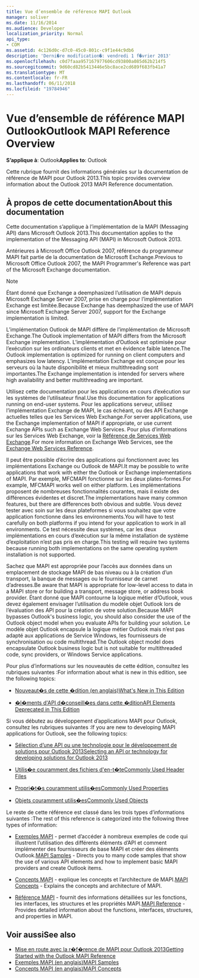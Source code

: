 ```yaml
---
title: Vue d’ensemble de référence MAPI Outlook
manager: soliver
ms.date: 11/16/2014
ms.audience: Developer
localization_priority: Normal
api_type:
- COM
ms.assetid: 4c126d0c-d7c0-45c0-801c-c9f1e44c9db6
description: 'Derni�re modification�: vendredi 1 f�vrier 2013'
ms.openlocfilehash: c0d7faaa957167977606cd93800a085d62b214f5
ms.sourcegitcommit: 9d60cd82b5413446e5bc8ace2cd689f683fb41a7
ms.translationtype: MT
ms.contentlocale: fr-FR
ms.lasthandoff: 06/11/2018
ms.locfileid: "19784946"
---
```

# <a name="outlook-mapi-reference-overview"></a><span data-ttu-id="f8015-103">Vue d’ensemble de référence MAPI Outlook</span><span class="sxs-lookup"><span data-stu-id="f8015-103">Outlook MAPI Reference Overview</span></span>

<span data-ttu-id="f8015-104">**S’applique à**: Outlook</span><span class="sxs-lookup"><span data-stu-id="f8015-104">**Applies to**: Outlook</span></span> 
  
<span data-ttu-id="f8015-105">Cette rubrique fournit des informations générales sur la documentation de référence de MAPI pour Outlook 2013.</span><span class="sxs-lookup"><span data-stu-id="f8015-105">This topic provides overview information about the Outlook 2013 MAPI Reference documentation.</span></span>
  
## <a name="about-this-documentation"></a><span data-ttu-id="f8015-106">À propos de cette documentation</span><span class="sxs-lookup"><span data-stu-id="f8015-106">About this documentation</span></span>

<span data-ttu-id="f8015-107">Cette documentation s’applique à l’implémentation de la MAPI (Messaging API) dans Microsoft Outlook 2013.</span><span class="sxs-lookup"><span data-stu-id="f8015-107">This documentation applies to the implementation of the Messaging API (MAPI) in Microsoft Outlook 2013.</span></span> 
  
<span data-ttu-id="f8015-108">Antérieures à Microsoft Office Outlook 2007, référence du programmeur MAPI fait partie de la documentation de Microsoft Exchange.</span><span class="sxs-lookup"><span data-stu-id="f8015-108">Previous to Microsoft Office Outlook 2007, the MAPI Programmer's Reference was part of the Microsoft Exchange documentation.</span></span>
  
> [!NOTE]
> <span data-ttu-id="f8015-109">Étant donné que Exchange a deemphasized l’utilisation de MAPI depuis Microsoft Exchange Server 2007, prise en charge pour l’implémentation Exchange est limitée.</span><span class="sxs-lookup"><span data-stu-id="f8015-109">Because Exchange has deemphasized the use of MAPI since Microsoft Exchange Server 2007, support for the Exchange implementation is limited.</span></span> 
  
<span data-ttu-id="f8015-110">L’implémentation Outlook de MAPI diffère de l’implémentation de Microsoft Exchange.</span><span class="sxs-lookup"><span data-stu-id="f8015-110">The Outlook implementation of MAPI differs from the Microsoft Exchange implementation.</span></span> <span data-ttu-id="f8015-111">L’implémentation d’Outlook est optimisée pour l’exécution sur les ordinateurs clients et met en évidence faible latence.</span><span class="sxs-lookup"><span data-stu-id="f8015-111">The Outlook implementation is optimized for running on client computers and emphasizes low latency.</span></span> <span data-ttu-id="f8015-112">L’implémentation Exchange est conçue pour les serveurs où la haute disponibilité et mieux multithreading sont importantes.</span><span class="sxs-lookup"><span data-stu-id="f8015-112">The Exchange implementation is intended for servers where high availability and better multithreading are important.</span></span>
  
<span data-ttu-id="f8015-113">Utilisez cette documentation pour les applications en cours d’exécution sur les systèmes de l’utilisateur final.</span><span class="sxs-lookup"><span data-stu-id="f8015-113">Use this documentation for applications running on end-user systems.</span></span> <span data-ttu-id="f8015-114">Pour les applications serveur, utilisez l’implémentation Exchange de MAPI, le cas échéant, ou des API Exchange actuelles telles que les Services Web Exchange.</span><span class="sxs-lookup"><span data-stu-id="f8015-114">For server applications, use the Exchange implementation of MAPI if appropriate, or use current Exchange APIs such as Exchange Web Services.</span></span> <span data-ttu-id="f8015-115">Pour plus d’informations sur les Services Web Exchange, voir la [Référence de Services Web Exchange](http://msdn.microsoft.com/en-us/library/bb204119.aspx).</span><span class="sxs-lookup"><span data-stu-id="f8015-115">For more information on Exchange Web Services, see the [Exchange Web Services Reference](http://msdn.microsoft.com/en-us/library/bb204119.aspx).</span></span>
  
<span data-ttu-id="f8015-116">Il peut être possible d’écrire des applications qui fonctionnent avec les implémentations Exchange ou Outlook de MAPI.</span><span class="sxs-lookup"><span data-stu-id="f8015-116">It may be possible to write applications that work with either the Outlook or Exchange implementations of MAPI.</span></span> <span data-ttu-id="f8015-117">Par exemple, MFCMAPI fonctionne sur les deux plates-formes.</span><span class="sxs-lookup"><span data-stu-id="f8015-117">For example, MFCMAPI works well on either platform.</span></span> <span data-ttu-id="f8015-118">Les implémentations proposent de nombreuses fonctionnalités courantes, mais il existe des différences évidentes et discret.</span><span class="sxs-lookup"><span data-stu-id="f8015-118">The implementations have many common features, but there are differences both obvious and subtle.</span></span> <span data-ttu-id="f8015-119">Vous devez tester avec soin sur les deux plateformes si vous souhaitez que votre application fonctionne dans les environnements.</span><span class="sxs-lookup"><span data-stu-id="f8015-119">You will have to test carefully on both platforms if you intend for your application to work in all environments.</span></span> <span data-ttu-id="f8015-120">Ce test nécessite deux systèmes, car les deux implémentations en cours d’exécution sur la même installation de système d’exploitation n’est pas pris en charge.</span><span class="sxs-lookup"><span data-stu-id="f8015-120">This testing will require two systems because running both implementations on the same operating system installation is not supported.</span></span>
  
<span data-ttu-id="f8015-121">Sachez que MAPI est appropriée pour l’accès aux données dans un emplacement de stockage MAPI de bas niveau ou à la création d’un transport, la banque de messages ou le fournisseur de carnet d’adresses.</span><span class="sxs-lookup"><span data-stu-id="f8015-121">Be aware that MAPI is appropriate for low-level access to data in a MAPI store or for building a transport, message store, or address book provider.</span></span> <span data-ttu-id="f8015-122">Étant donné que MAPI contourne la logique métier d’Outlook, vous devez également envisager l’utilisation du modèle objet Outlook lors de l’évaluation des API pour la création de votre solution.</span><span class="sxs-lookup"><span data-stu-id="f8015-122">Because MAPI bypasses Outlook's business logic, you should also consider the use of the Outlook object model when you evaluate APIs for building your solution.</span></span> <span data-ttu-id="f8015-123">Le modèle objet Outlook encapsule la logique métier Outlook mais n’est pas adapté aux applications de Service Windows, les fournisseurs de synchronisation ou code multithread.</span><span class="sxs-lookup"><span data-stu-id="f8015-123">The Outlook object model does encapsulate Outlook business logic but is not suitable for multithreaded code, sync providers, or Windows Service applications.</span></span>
  
<span data-ttu-id="f8015-124">Pour plus d’informations sur les nouveautés de cette édition, consultez les rubriques suivantes :</span><span class="sxs-lookup"><span data-stu-id="f8015-124">For information about what is new in this edition, see the following topics:</span></span>
  
- [<span data-ttu-id="f8015-125">Nouveaut�s de cette �dition (en anglais)</span><span class="sxs-lookup"><span data-stu-id="f8015-125">What's New in This Edition</span></span>](what-s-new-in-this-edition.md)
    
- [<span data-ttu-id="f8015-126">�l�ments d'API d�conseill�es dans cette �dition</span><span class="sxs-lookup"><span data-stu-id="f8015-126">API Elements Deprecated in This Edition</span></span>](api-elements-deprecated-in-this-edition.md)
    
<span data-ttu-id="f8015-127">Si vous débutez au développement d’applications MAPI pour Outlook, consultez les rubriques suivantes :</span><span class="sxs-lookup"><span data-stu-id="f8015-127">If you are new to developing MAPI applications for Outlook, see the following topics:</span></span>
  
- [<span data-ttu-id="f8015-128">Sélection d’une API ou une technologie pour le développement de solutions pour Outlook 2013</span><span class="sxs-lookup"><span data-stu-id="f8015-128">Selecting an API or technology for developing solutions for Outlook 2013</span></span>](http://msdn.microsoft.com/en-us/library/jj900714.aspx)
    
- [<span data-ttu-id="f8015-129">Utilis�e couramment des fichiers d'en-t�te</span><span class="sxs-lookup"><span data-stu-id="f8015-129">Commonly Used Header Files</span></span>](commonly-used-header-files.md)
    
- [<span data-ttu-id="f8015-130">Propri�t�s couramment utilis�es</span><span class="sxs-lookup"><span data-stu-id="f8015-130">Commonly Used Properties</span></span>](commonly-used-properties.md)
    
- [<span data-ttu-id="f8015-131">Objets couramment utilis�es</span><span class="sxs-lookup"><span data-stu-id="f8015-131">Commonly Used Objects</span></span>](commonly-used-objects.md)
    
<span data-ttu-id="f8015-132">Le reste de cette référence est classé dans les trois types d’informations suivantes :</span><span class="sxs-lookup"><span data-stu-id="f8015-132">The rest of this reference is categorized into the following three types of information:</span></span>
  
- <span data-ttu-id="f8015-133">[Exemples MAPI](mapi-samples.md) - permet d’accéder à nombreux exemples de code qui illustrent l’utilisation des différents éléments d’API et comment implémenter des fournisseurs de base MAPI et créer des éléments Outlook.</span><span class="sxs-lookup"><span data-stu-id="f8015-133">[MAPI Samples](mapi-samples.md) - Directs you to many code samples that show the use of various API elements and how to implement basic MAPI providers and create Outlook items.</span></span> 
    
- <span data-ttu-id="f8015-134">[Concepts MAPI](mapi-concepts.md) - explique les concepts et l’architecture de MAPI.</span><span class="sxs-lookup"><span data-stu-id="f8015-134">[MAPI Concepts](mapi-concepts.md) - Explains the concepts and architecture of MAPI.</span></span> 
    
- <span data-ttu-id="f8015-135">[Référence MAPI](mapi-reference.md) - fournit des informations détaillées sur les fonctions, les interfaces, les structures et les propriétés MAPI.</span><span class="sxs-lookup"><span data-stu-id="f8015-135">[MAPI Reference](mapi-reference.md) - Provides detailed information about the functions, interfaces, structures, and properties in MAPI.</span></span> 
    
## <a name="see-also"></a><span data-ttu-id="f8015-136">Voir aussi</span><span class="sxs-lookup"><span data-stu-id="f8015-136">See also</span></span>

- [<span data-ttu-id="f8015-137">Mise en route avec la r�f�rence de MAPI pour Outlook 2013</span><span class="sxs-lookup"><span data-stu-id="f8015-137">Getting Started with the Outlook MAPI Reference</span></span>](getting-started-with-the-outlook-mapi-reference.md)
- [<span data-ttu-id="f8015-138">Exemples MAPI (en anglais)</span><span class="sxs-lookup"><span data-stu-id="f8015-138">MAPI Samples</span></span>](mapi-samples.md)
- [<span data-ttu-id="f8015-139">Concepts MAPI (en anglais)</span><span class="sxs-lookup"><span data-stu-id="f8015-139">MAPI Concepts</span></span>](mapi-concepts.md)

